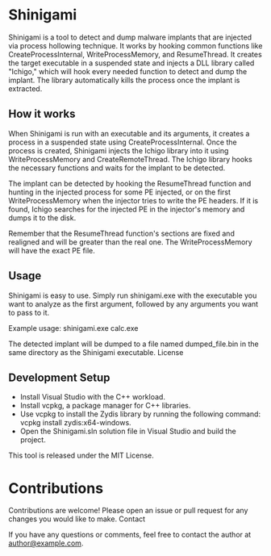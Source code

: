 # Shinigami

Shinigami is a tool to detect and dump malware implants that are injected via process hollowing technique. It works by hooking common functions like CreateProcessInternal, WriteProcessMemory, and ResumeThread. It creates the target executable in a suspended state and injects a DLL library called "Ichigo," which will hook every needed function to detect and dump the implant. The library automatically kills the process once the implant is extracted.

## How it works

When Shinigami is run with an executable and its arguments, it creates a process in a suspended state using CreateProcessInternal. Once the process is created, Shinigami injects the Ichigo library into it using WriteProcessMemory and CreateRemoteThread. The Ichigo library hooks the necessary functions and waits for the implant to be detected.

The implant can be detected by hooking the ResumeThread function and hunting in the injected process for some PE injected, or on the first WriteProcessMemory when the injector tries to write the PE headers. If it is found, Ichigo searches for the injected PE in the injector's memory and dumps it to the disk.

Remember that the ResumeThread function's sections are fixed and realigned and will be greater than the real one. The WriteProcessMemory will have the exact PE file.

## Usage

Shinigami is easy to use. Simply run shinigami.exe with the executable you want to analyze as the first argument, followed by any arguments you want to pass to it.

Example usage: shinigami.exe calc.exe

The detected implant will be dumped to a file named dumped_file.bin in the same directory as the Shinigami executable.
License

## Development Setup

- Install Visual Studio with the C++ workload.
- Install vcpkg, a package manager for C++ libraries.
- Use vcpkg to install the Zydis library by running the following command: vcpkg install zydis:x64-windows.
- Open the Shinigami.sln solution file in Visual Studio and build the project.


This tool is released under the MIT License.

# Contributions

Contributions are welcome! Please open an issue or pull request for any changes you would like to make.
Contact

If you have any questions or comments, feel free to contact the author at author@example.com.
